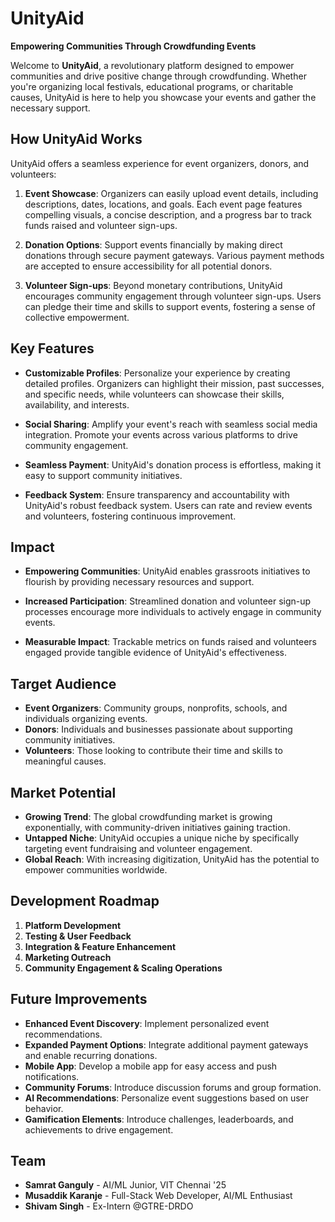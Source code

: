 # UnityAid

**Empowering Communities Through Crowdfunding Events**

Welcome to **UnityAid**, a revolutionary platform designed to empower communities and drive positive change through crowdfunding. Whether you're organizing local festivals, educational programs, or charitable causes, UnityAid is here to help you showcase your events and gather the necessary support.

## How UnityAid Works

UnityAid offers a seamless experience for event organizers, donors, and volunteers:

1. **Event Showcase**: Organizers can easily upload event details, including descriptions, dates, locations, and goals. Each event page features compelling visuals, a concise description, and a progress bar to track funds raised and volunteer sign-ups.

2. **Donation Options**: Support events financially by making direct donations through secure payment gateways. Various payment methods are accepted to ensure accessibility for all potential donors.

3. **Volunteer Sign-ups**: Beyond monetary contributions, UnityAid encourages community engagement through volunteer sign-ups. Users can pledge their time and skills to support events, fostering a sense of collective empowerment.

## Key Features

- **Customizable Profiles**: Personalize your experience by creating detailed profiles. Organizers can highlight their mission, past successes, and specific needs, while volunteers can showcase their skills, availability, and interests.
  
- **Social Sharing**: Amplify your event's reach with seamless social media integration. Promote your events across various platforms to drive community engagement.

- **Seamless Payment**: UnityAid's donation process is effortless, making it easy to support community initiatives.

- **Feedback System**: Ensure transparency and accountability with UnityAid's robust feedback system. Users can rate and review events and volunteers, fostering continuous improvement.

## Impact

- **Empowering Communities**: UnityAid enables grassroots initiatives to flourish by providing necessary resources and support.

- **Increased Participation**: Streamlined donation and volunteer sign-up processes encourage more individuals to actively engage in community events.

- **Measurable Impact**: Trackable metrics on funds raised and volunteers engaged provide tangible evidence of UnityAid's effectiveness.

## Target Audience

- **Event Organizers**: Community groups, nonprofits, schools, and individuals organizing events.
- **Donors**: Individuals and businesses passionate about supporting community initiatives.
- **Volunteers**: Those looking to contribute their time and skills to meaningful causes.

## Market Potential

- **Growing Trend**: The global crowdfunding market is growing exponentially, with community-driven initiatives gaining traction.
- **Untapped Niche**: UnityAid occupies a unique niche by specifically targeting event fundraising and volunteer engagement.
- **Global Reach**: With increasing digitization, UnityAid has the potential to empower communities worldwide.

## Development Roadmap

1. **Platform Development**
2. **Testing & User Feedback**
3. **Integration & Feature Enhancement**
4. **Marketing Outreach**
5. **Community Engagement & Scaling Operations**

## Future Improvements

- **Enhanced Event Discovery**: Implement personalized event recommendations.
- **Expanded Payment Options**: Integrate additional payment gateways and enable recurring donations.
- **Mobile App**: Develop a mobile app for easy access and push notifications.
- **Community Forums**: Introduce discussion forums and group formation.
- **AI Recommendations**: Personalize event suggestions based on user behavior.
- **Gamification Elements**: Introduce challenges, leaderboards, and achievements to drive engagement.

## Team

- **Samrat Ganguly** - AI/ML Junior, VIT Chennai '25
- **Musaddik Karanje** - Full-Stack Web Developer, AI/ML Enthusiast
- **Shivam Singh** - Ex-Intern @GTRE-DRDO
